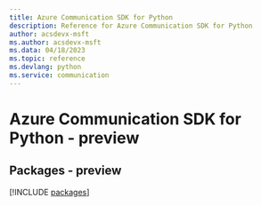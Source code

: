 ```yaml
---
title: Azure Communication SDK for Python
description: Reference for Azure Communication SDK for Python
author: acsdevx-msft
ms.author: acsdevx-msft
ms.data: 04/18/2023
ms.topic: reference
ms.devlang: python
ms.service: communication
---
```

# Azure Communication SDK for Python - preview
## Packages - preview
[!INCLUDE [packages](communication-index.md)]